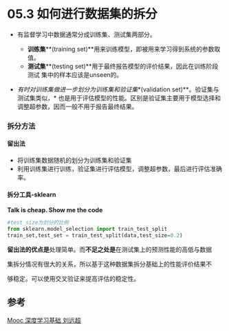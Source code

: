 # 05.3 如何进行数据集的拆分

- 有监督学习中数据通常分成训练集、测试集两部分。 
  - **训练集****(training set)**用来训练模型，即被用来学习得到系统的参数取值。 
  - **测试集****(testing set)**用于最终报告模型的评价结果，因此在训练阶段测试 集中的样本应该是unseen的。 

- *有时对训练集做进一步划分为训练集和验证集**(validation set)**。验证集与测试集类似，* 也是用于评估模型的性能。区别是验证集主要用于模型选择和调整超参数，因而一般不用于报告最终结果。

### 拆分方法

#### 留出法

- 将训练集数据随机的划分为训练集和验证集
- 利用训练集进行训练，验证集进行评估模型，调整超参数，最后进行评估准确率。

#### 拆分工具-sklearn

**Talk is cheap. Show me the code**

```python
#test_size为划分的比例
from sklearn.model_selection import train_test_split
train_set,test_set = train_test_split(data,test_size=0.2)
```

**留出法的优点是**处理简单。而**不足之处是**在测试集上的预测性能的高低与数据 

集拆分情况有很大的关系，所以基于这种数据集拆分基础上的性能评价结果不 

够稳定。可以使用交叉验证来提高评估的稳定性。

## 参考

[Mooc 深度学习基础 刘远超](https://www.icourse163.org/learn/HIT-1206320802?tid=1450221457#/learn/content?type=detail&id=1214431001&sm=1)

